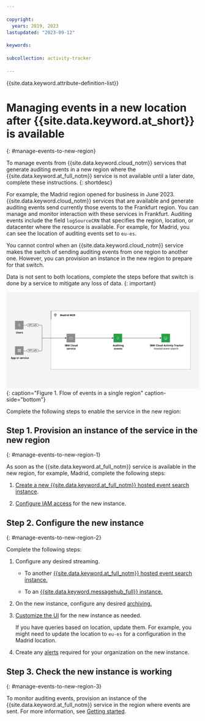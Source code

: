 ```yaml
---

copyright:
  years: 2019, 2023
lastupdated: "2023-09-12"

keywords:

subcollection: activity-tracker

---
```


{{site.data.keyword.attribute-definition-list}}


# Managing events in a new location after {{site.data.keyword.at_short}} is available
{: #manage-events-to-new-region}

To manage events from {{site.data.keyword.cloud_notm}} services that generate auditing events in a new region where the {{site.data.keyword.at_full_notm}} service is not available until a later date, complete these instructions.
{: shortdesc}

For example, the Madrid region opened for business in June 2023. {{site.data.keyword.cloud_notm}} services that are available and generate auditing events send currently those events to the Frankfurt region. You can manage and monitor interaction with these services in Frankfurt. Auditing events include the field `logSourceCRN` that specifies the region, location, or datacenter where the resource is available. For example, for Madrid, you can see the location of auditing events set to `eu-es`.


You cannot control when an {{site.data.keyword.cloud_notm}} service makes the switch of sending auditing events from one region to another one. However, you can provision an instance in the new region to prepare for that switch.

Data is not sent to both locations, complete the steps before that switch is done by a service to mitigate any loss of data.
{: important}

![Flow of events in a single region](images/Activity-Tracker-Search-07-Madrid-MZR.svg "The {{site.data.keyword.at_full_notm}} service"){: caption="Figure 1. Flow of events in a single region" caption-side="bottom"}

Complete the following steps to enable the service in the new region:

## Step 1. Provision an instance of the service in the new region
{: #manage-events-to-new-region-1}

As soon as the {{site.data.keyword.at_full_notm}} service is available in the new region, for example, Madrid, complete the following steps:

1. [Create a new {{site.data.keyword.at_full_notm}} hosted event search instance](docs/activity-tracker?topic=activity-tracker-provision).

2. [Configure IAM access](/docs/activity-tracker?topic=activity-tracker-iam) for the new instance.


## Step 2. Configure the new instance
{: #manage-events-to-new-region-2}

Complete the following steps:

1. Configure any desired streaming.

   * To another [{{site.data.keyword.at_full_notm}} hosted event search instance.](/docs/activity-tracker?topic=activity-tracker-streaming-configure-l2l)

   * To an [{{site.data.keyword.messagehub_full}} instance.](/docs/activity-tracker?topic=activity-tracker-streaming-monitor)

2. On the new instance, configure any desired [archiving.](/docs/activity-tracker?topic=activity-tracker-archiving-ov)

3. [Customize the UI](/docs/activity-tracker?topic=activity-tracker-config) for the new instance as needed.

    If you have queries based on location, update them. For example, you might need to update the location to `eu-es` for a configuration in the Madrid location.

4. Create any [alerts](/docs/activity-tracker?topic=activity-tracker-alerts) required for your organization on the new instance.


## Step 3. Check the new instance is working
{: #manage-events-to-new-region-3}

To monitor auditing events, provision an instance of the {{site.data.keyword.at_full_notm}} service in the region where events are sent. For more information, see [Getting started](/docs/activity-tracker?topic=activity-tracker-getting-started).
